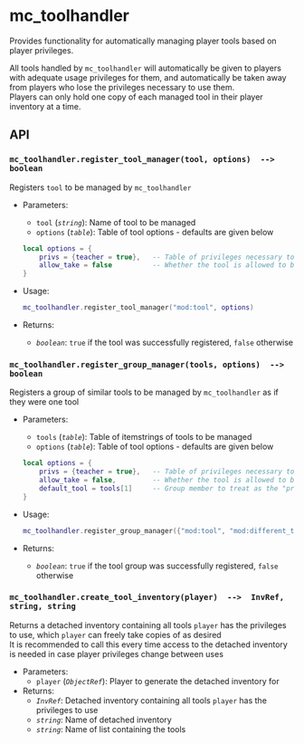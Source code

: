 # mc_toolhandler

Provides functionality for automatically managing player tools based on player privileges.

All tools handled by `mc_toolhandler` will automatically be given to players with adequate usage privileges for them, and automatically be taken away from players who lose the privileges necessary to use them.  
Players can only hold one copy of each managed tool in their player inventory at a time.

## API

### `mc_toolhandler.register_tool_manager(tool, options)  -->  boolean`

Registers `tool` to be managed by `mc_toolhandler`

- Parameters:
  - `tool` (*`string`*): Name of tool to be managed
  - `options` (*`table`*): Table of tool options - defaults are given below

  ```lua
  local options = {
      privs = {teacher = true},   -- Table of privileges necessary to use the tool
      allow_take = false          -- Whether the tool is allowed to be taken out of the player inventory or not
  }
  ```
  
- Usage:

  ```lua
  mc_toolhandler.register_tool_manager("mod:tool", options)
  ```

- Returns:
  - *`boolean`*: `true` if the tool was successfully registered, `false` otherwise

### `mc_toolhandler.register_group_manager(tools, options)  -->  boolean`

Registers a group of similar tools to be managed by `mc_toolhandler` as if they were one tool

- Parameters:
  - `tools` (*`table`*): Table of itemstrings of tools to be managed
  - `options` (*`table`*): Table of tool options - defaults are given below

  ```lua
  local options = {
      privs = {teacher = true},   -- Table of privileges necessary to use the tool
      allow_take = false,         -- Whether the tool is allowed to be taken out of the player inventory or not
      default_tool = tools[1]     -- Group member to treat as the "primary" tool instance and give by default
  }
  ```
  
- Usage:

  ```lua
  mc_toolhandler.register_group_manager({"mod:tool", "mod:different_tool", "another_mod:other_tool"}, options)
  ```

- Returns:
  - *`boolean`*: `true` if the tool group was successfully registered, `false` otherwise

### `mc_toolhandler.create_tool_inventory(player)  -->  InvRef, string, string`

Returns a detached inventory containing all tools `player` has the privileges to use, which `player` can freely take copies of as desired  
It is recommended to call this every time access to the detached inventory is needed in case player privileges change between uses

- Parameters:
  - `player` (*`ObjectRef`*): Player to generate the detached inventory for
- Returns:
  - *`InvRef`*: Detached inventory containing all tools `player` has the privileges to use
  - *`string`*: Name of detached inventory
  - *`string`*: Name of list containing the tools
